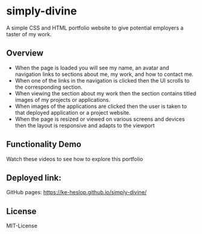 # simply-divine

A simple CSS and HTML portfolio website to give potential employers a taster of my work.

## Overview
* When the page is loaded you will see my name, an avatar and navigation links to sections about me, my work, and how to contact me.
* When one of the links in the navigation is clicked then the UI scrolls to the corresponding section.
* When viewing the section about my work then the section contains titled images of my projects or applications.
* When images of the applications are clicked then the user is taken to that deployed application or a project website.
* When the page is resized or viewed on various screens and devices then the layout is responsive and adapts to the viewport

## Functionality Demo
Watch these videos to see how to explore this portfolio

## Deployed link:
GitHub pages: https://ke-heslop.github.io/simply-divine/

## License
MIT-License
